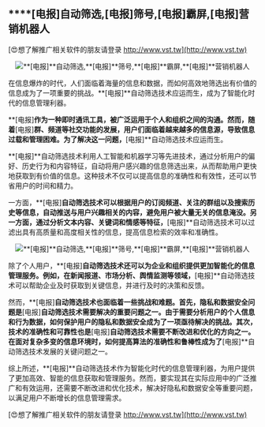 ## ****[电报]**自动筛选,**[电报]**筛号,**[电报]**霸屏,**[电报]**营销机器人**

[😍想了解推广相关软件的朋友请登录 http://www.vst.tw](http://www.vst.tw)

 <center><img src="https://vst.tw/MP4/tuiguang/png/6.png" alt="**[电报]**自动筛选,**[电报]**筛号,**[电报]**霸屏,**[电报]**营销机器人"></center>

在信息爆炸的时代，人们面临着海量的信息和数据，而如何高效地筛选出有价值的信息成为了一项重要的挑战。**[电报]**自动筛选技术应运而生，成为了智能化时代的信息管理利器。

**[电报]**作为一种即时通讯工具，被广泛运用于个人和组织之间的沟通。然而，随着**[电报]**群、频道等社交功能的发展，用户们面临着越来越多的信息源，导致信息过载和管理困难。为了解决这一问题，**[电报]**自动筛选技术应运而生。

**[电报]**自动筛选技术利用人工智能和机器学习等先进技术，通过分析用户的偏好、历史行为和内容特征，自动将用户感兴趣的信息筛选出来，从而帮助用户更快地获取到有价值的信息。这种技术不仅可以提高信息的准确性和有效性，还可以节省用户的时间和精力。

一方面，**[电报]**自动筛选技术可以根据用户的订阅频道、关注的群组以及搜索历史等信息，自动推送与用户兴趣相关的内容，避免用户被大量无关的信息淹没。另一方面，通过分析文本内容、关键词和情感等特征，**[电报]**自动筛选技术可以过滤出具有高质量和高度相关性的信息，提高信息检索的效率和准确性。

 <center><img src="https://vst.tw/MP4/tuiguang/png/5.png" alt="**[电报]**自动筛选,**[电报]**筛号,**[电报]**霸屏,**[电报]**营销机器人"></center>

除了个人用户，**[电报]**自动筛选技术还可以为企业和组织提供更加智能化的信息管理服务。例如，在新闻报道、市场分析、舆情监测等领域，**[电报]**自动筛选技术可以帮助企业及时获取到关键信息，并进行及时的决策和反馈。

然而，**[电报]**自动筛选技术也面临着一些挑战和难题。首先，隐私和数据安全问题是**[电报]**自动筛选技术需要解决的重要问题之一。由于需要分析用户的个人信息和行为数据，如何保护用户的隐私和数据安全成为了一项亟待解决的挑战。其次，技术的准确性和可靠性也是**[电报]**自动筛选技术需要不断改进和优化的方向之一。在面对复杂多变的信息环境时，如何提高算法的准确性和鲁棒性成为了**[电报]**自动筛选技术发展的关键问题之一。

综上所述，**[电报]**自动筛选技术作为智能化时代的信息管理利器，为用户提供了更加高效、智能的信息获取和管理服务。然而，要实现其在实际应用中的广泛推广和有效运用，还需要不断改进和优化技术，解决好隐私和数据安全等重要问题，以满足用户不断增长的信息管理需求。

[😍想了解推广相关软件的朋友请登录 http://www.vst.tw](http://www.vst.tw)



